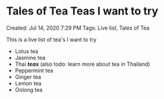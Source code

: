 # Tales of Tea Teas I want to try

Created: Jul 14, 2020 7:29 PM Tags: Live list, Tales of Tea

This is a live list of tea's I want to try

* Lotus tea
* Jasmine tea
* Thai _**teas**_ \(also todo: learn more about tea in Thailand\)
* Peppermint tea
* Ginger tea
* Lemon tea
* Oolong tea

